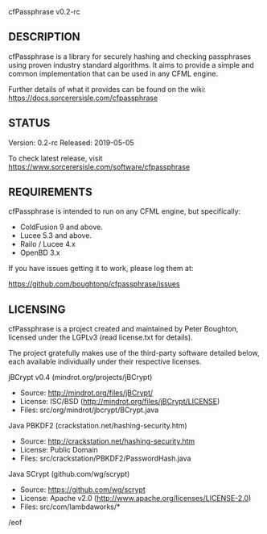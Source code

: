 cfPassphrase v0.2-rc


DESCRIPTION
-----------

cfPassphrase is a library for securely hashing and checking passphrases using
proven industry standard algorithms. It aims to provide a simple and common 
implementation that can be used in any CFML engine.

Further details of what it provides can be found on the wiki:
https://docs.sorcerersisle.com/cfpassphrase


STATUS
------

Version: 0.2-rc
Released: 2019-05-05

To check latest release, visit https://www.sorcerersisle.com/software/cfpassphrase


REQUIREMENTS
------------

cfPassphrase is intended to run on any CFML engine, but specifically:

* ColdFusion 9 and above.
* Lucee 5.3 and above.
* Railo / Lucee 4.x
* OpenBD 3.x

If you have issues getting it to work, please log them at:

  https://github.com/boughtonp/cfpassphrase/issues


LICENSING
---------

cfPassphrase is a project created and maintained by Peter Boughton,
licensed under the LGPLv3 (read license.txt for details).

The project gratefully makes use of the third-party software detailed below,
each available individually under their respective licenses.

jBCrypt v0.4 (mindrot.org/projects/jBCrypt)
* Source: http://mindrot.org/files/jBCrypt/
* License: ISC/BSD (http://mindrot.org/files/jBCrypt/LICENSE)
* Files: src/org/mindrot/jbcrypt/BCrypt.java

Java PBKDF2 (crackstation.net/hashing-security.htm)
* Source: http://crackstation.net/hashing-security.htm
* License: Public Domain
* Files: src/crackstation/PBKDF2/PasswordHash.java

Java SCrypt (github.com/wg/scrypt)
* Source: https://github.com/wg/scrypt
* License: Apache v2.0 (http://www.apache.org/licenses/LICENSE-2.0) 
* Files: src/com/lambdaworks/*


/eof